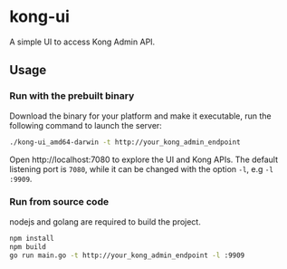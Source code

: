# kong-ui

A simple UI to access Kong Admin API.

## Usage

### Run with the prebuilt binary

Download the binary for your platform and make it executable, run the following command to launch the server:

```bash
./kong-ui_amd64-darwin -t http://your_kong_admin_endpoint
```

Open http://localhost:7080 to explore the UI and Kong APIs. The default listening port is `7080`, while it can be changed with the option `-l`, e.g `-l :9909`.


### Run from source code

nodejs and golang are required to build the project.

```bash
npm install
npm build
go run main.go -t http://your_kong_admin_endpoint -l :9909
```
